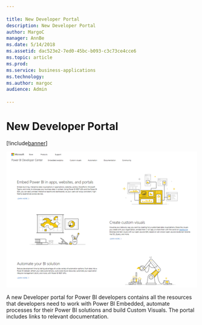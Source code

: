```yaml
---

title: New Developer Portal
description: New Developer Portal
author: MargoC
manager: AnnBe
ms.date: 5/14/2018
ms.assetid: dac523e2-7ed0-45bc-b093-c3c73ce4cce6
ms.topic: article
ms.prod: 
ms.service: business-applications
ms.technology: 
ms.author: margoc
audience: Admin

---
```

#  New Developer Portal


[!include[banner](../../../../includes/banner.md)]

![](media/new-developer-portal-1.png "")
<!-- picture -->


A new Developer portal for Power BI developers contains all the resources that
developers need to work with Power BI Embedded, automate processes for their
Power BI solutions and build Custom Visuals. The portal includes links to
relevant documentation.
